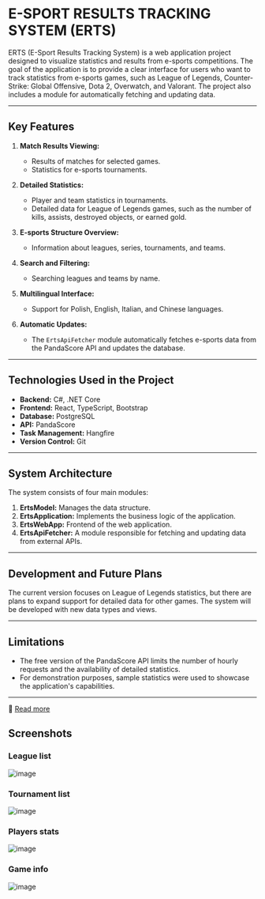 # E-SPORT RESULTS TRACKING SYSTEM (ERTS)

ERTS (E-Sport Results Tracking System) is a web application project designed to visualize statistics and results from e-sports competitions. The goal of the application is to provide a clear interface for users who want to track statistics from e-sports games, such as League of Legends, Counter-Strike: Global Offensive, Dota 2, Overwatch, and Valorant. The project also includes a module for automatically fetching and updating data.

---

## Key Features

1. **Match Results Viewing:**
   - Results of matches for selected games.
   - Statistics for e-sports tournaments.

2. **Detailed Statistics:**
   - Player and team statistics in tournaments.
   - Detailed data for League of Legends games, such as the number of kills, assists, destroyed objects, or earned gold.

3. **E-sports Structure Overview:**
   - Information about leagues, series, tournaments, and teams.

4. **Search and Filtering:**
   - Searching leagues and teams by name.

5. **Multilingual Interface:**
   - Support for Polish, English, Italian, and Chinese languages.

6. **Automatic Updates:**
   - The `ErtsApiFetcher` module automatically fetches e-sports data from the PandaScore API and updates the database.

---

## Technologies Used in the Project

- **Backend:** C#, .NET Core
- **Frontend:** React, TypeScript, Bootstrap
- **Database:** PostgreSQL
- **API:** PandaScore
- **Task Management:** Hangfire
- **Version Control:** Git

---

## System Architecture

The system consists of four main modules:
1. **ErtsModel:** Manages the data structure.
2. **ErtsApplication:** Implements the business logic of the application.
3. **ErtsWebApp:** Frontend of the web application.
4. **ErtsApiFetcher:** A module responsible for fetching and updating data from external APIs.

---

## Development and Future Plans

The current version focuses on League of Legends statistics, but there are plans to expand support for detailed data for other games. The system will be developed with new data types and views.

---

## Limitations

- The free version of the PandaScore API limits the number of hourly requests and the availability of detailed statistics.
- For demonstration purposes, sample statistics were used to showcase the application's capabilities.

---

📄 [Read more](PracaInz_Wałachowski_S19541.pdf)

## Screenshots
### League list
![image](https://github.com/user-attachments/assets/16b27f0b-163f-4942-8c16-fb659c3fc6cd)
### Tournament list
![image](https://github.com/user-attachments/assets/db5ed6d1-746c-4431-a77b-6541f9837151)
### Players stats
![image](https://github.com/user-attachments/assets/84a23485-93fb-4085-ae01-6f10a8bdc5cb)
### Game info
![image](https://github.com/user-attachments/assets/458b655c-aab1-45d8-a3ce-07147f402a47)



